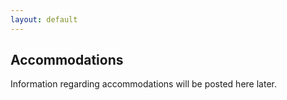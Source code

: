 ```yaml
---
layout: default
---
```

## Accommodations

Information regarding accommodations will be posted here later.